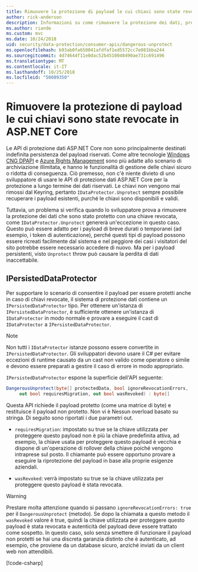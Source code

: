 ```yaml
---
title: Rimuovere la protezione di payload le cui chiavi sono state revocate in ASP.NET Core
author: rick-anderson
description: Informazioni su come rimuovere la protezione dei dati, protetti con chiavi che poiché revocate in un'app ASP.NET Core.
ms.author: riande
ms.custom: mvc
ms.date: 10/24/2018
uid: security/data-protection/consumer-apis/dangerous-unprotect
ms.openlocfilehash: b93ab0fa650041afdfaf1ed5572cc7e081bba244
ms.sourcegitcommit: 4d74644f11e0dac52b4510048490ae731c691496
ms.translationtype: MT
ms.contentlocale: it-IT
ms.lasthandoff: 10/25/2018
ms.locfileid: "50089350"
---
```

# <a name="unprotect-payloads-whose-keys-have-been-revoked-in-aspnet-core"></a>Rimuovere la protezione di payload le cui chiavi sono state revocate in ASP.NET Core


<a name="data-protection-consumer-apis-dangerous-unprotect"></a>

Le API di protezione dati ASP.NET Core non sono principalmente destinati indefinita persistenza del payload riservati. Come altre tecnologie [Windows CNG DPAPI](https://msdn.microsoft.com/library/windows/desktop/hh706794%28v=vs.85%29.aspx) e [Azure Rights Management](/rights-management/) sono più adatte allo scenario di archiviazione illimitata, e hanno le funzionalità di gestione delle chiavi sicuro o ridotta di conseguenza. Ciò premesso, non c'è niente divieto di uno sviluppatore di usare le API di protezione dati ASP.NET Core per la protezione a lungo termine dei dati riservati. Le chiavi non vengono mai rimossi dal Keyring, pertanto `IDataProtector.Unprotect` sempre possibile recuperare i payload esistenti, purché le chiavi sono disponibili e validi.

Tuttavia, un problema si verifica quando lo sviluppatore prova a rimuovere la protezione dei dati che sono stato protetto con una chiave revocata, come `IDataProtector.Unprotect` genererà un'eccezione in questo caso. Questo può essere adatto per i payload di breve durati o temporanei (ad esempio, i token di autenticazione), perché questi tipi di payload possono essere ricreati facilmente dal sistema e nel peggiore dei casi i visitatori del sito potrebbe essere necessario accedere di nuovo. Ma per i payload persistenti, visto `Unprotect` throw può causare la perdita di dati inaccettabile.

## <a name="ipersisteddataprotector"></a>IPersistedDataProtector

Per supportare lo scenario di consentire il payload per essere protetti anche in caso di chiavi revocate, il sistema di protezione dati contiene un `IPersistedDataProtector` tipo. Per ottenere un'istanza di `IPersistedDataProtector`, è sufficiente ottenere un'istanza di `IDataProtector` in modo normale e provare a eseguire il cast di `IDataProtector` a `IPersistedDataProtector`.

> [!NOTE]
> Non tutti i `IDataProtector` istanze possono essere convertite in `IPersistedDataProtector`. Gli sviluppatori devono usare il C# per evitare eccezioni di runtime causato da un cast non valido come operatore o simile e devono essere preparati a gestire il caso di errore in modo appropriato.

`IPersistedDataProtector` espone la superficie dell'API seguente:

```csharp
DangerousUnprotect(byte[] protectedData, bool ignoreRevocationErrors,
     out bool requiresMigration, out bool wasRevoked) : byte[]
```

Questa API richiede il payload protetto (come una matrice di byte) e restituisce il payload non protetto. Non vi è Nessun overload basato su stringa. Di seguito sono riportati i due parametri out.

* `requiresMigration`: impostato su true se la chiave utilizzata per proteggere questo payload non è più la chiave predefinita attiva, ad esempio, la chiave usata per proteggere questo payload è vecchia e dispone di un'operazione di rollover della chiave poiché vengono intraprese sul posto. Il chiamante può essere opportuno provare a eseguire la riprotezione del payload in base alla proprie esigenze aziendali.

* `wasRevoked`: verrà impostato su true se la chiave utilizzata per proteggere questo payload è stata revocata.

>[!WARNING]
> Prestare molta attenzione quando si passano `ignoreRevocationErrors: true` per il `DangerousUnprotect` (metodo). Se dopo la chiamata a questo metodo il `wasRevoked` valore è true, quindi la chiave utilizzata per proteggere questo payload è stata revocata e autenticità del payload deve essere trattato come sospetto. In questo caso, solo senza smettere di funzionare il payload non protetti se hai una discreta garanzia distinto che è autenticato, ad esempio, che proviene da un database sicuro, anziché inviati da un client web non attendibili.

[!code-csharp[](dangerous-unprotect/samples/dangerous-unprotect.cs)]
